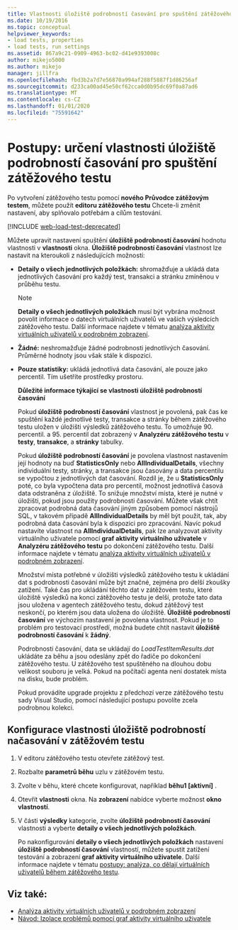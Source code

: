 ```yaml
---
title: Vlastnosti úložiště podrobností časování pro spuštění zátěžového testu
ms.date: 10/19/2016
ms.topic: conceptual
helpviewer_keywords:
- load tests, properties
- load tests, run settings
ms.assetid: 867a9c21-0909-4963-bc02-d41e9393008c
author: mikejo5000
ms.author: mikejo
manager: jillfra
ms.openlocfilehash: fbd3b2a7d7e56870a994af288f5887f1d86256af
ms.sourcegitcommit: d233ca00ad45e50cf62cca0d0b95dc69f0a87ad6
ms.translationtype: MT
ms.contentlocale: cs-CZ
ms.lasthandoff: 01/01/2020
ms.locfileid: "75591642"
---
```

# <a name="how-to-specify-the-timing-details-storage-property-for-a-load-test-run-setting"></a>Postupy: určení vlastnosti úložiště podrobností časování pro spuštění zátěžového testu

Po vytvoření zátěžového testu pomocí **nového Průvodce zátěžovým testem**, můžete použít **editoru zátěžového testu** Chcete-li změnit nastavení, aby splňovalo potřebám a cílům testování.

[!INCLUDE [web-load-test-deprecated](includes/web-load-test-deprecated.md)]

Můžete upravit nastavení spuštění **úložiště podrobností časování** hodnotu vlastnosti v **vlastnosti** okna. **Úložiště podrobností časování** vlastnost lze nastavit na kteroukoli z následujících možností:

- **Detaily o všech jednotlivých položkách:** shromažďuje a ukládá data jednotlivých časování pro každý test, transakci a stránku zmíněnou v průběhu testu.

  > [!NOTE]
  > **Detaily o všech jednotlivých položkách** musí být vybrána možnost povolit informace o datech virtuálních uživatelů ve vašich výsledcích zátěžového testu. Další informace najdete v tématu [analýza aktivity virtuálních uživatelů v podrobném zobrazení](../test/analyze-load-test-virtual-user-activity-in-the-details-view.md).

- **Žádné:** neshromažďuje žádné podrobnosti jednotlivých časování. Průměrné hodnoty jsou však stále k dispozici.

- **Pouze statistiky:** ukládá jednotlivá data časování, ale pouze jako percentil. Tím ušetříte prostředky prostoru.

  **Důležité informace týkající se vlastnosti úložiště podrobností časování**

  Pokud **úložiště podrobností časování** vlastnost je povolená, pak čas ke spuštění každé jednotlivé testy, transakce a stránky během zátěžového testu uložen v úložišti výsledků zátěžového testu. To umožňuje 90. percentil. a 95. percentil dat zobrazený v **Analyzéru zátěžového testu** v **testy**, **transakce**, a **stránky** tabulky.

  Pokud **úložiště podrobností časování** je povolena vlastnost nastavením její hodnoty na buď **StatisticsOnly** nebo **AllIndividualDetails**, všechny individuální testy, stránky, a transakce jsou časovány a data percentilu se vypočtou z jednotlivých dat časování. Rozdíl je, že u **StatisticsOnly** poté, co byla vypočtena data pro percentil, možnost jednotlivá časová data odstraněna z úložiště. To snižuje množství místa, které je nutné v úložišti, pokud jsou použity podrobnosti časování. Můžete však chtít zpracovat podrobná data časování jiným způsobem pomocí nástrojů SQL, v takovém případě **AllIndividualDetails** by měl být použit, tak, aby podrobná data časování byla k dispozici pro zpracování. Navíc pokud nastavíte vlastnost na **AllIndividualDetails**, pak lze analyzovat aktivity virtuálního uživatele pomocí **graf aktivity virtuálního uživatele** v **Analyzéru zátěžového testu** po dokončení zátěžového testu. Další informace najdete v tématu [analýza aktivity virtuálních uživatelů v podrobném zobrazení](../test/analyze-load-test-virtual-user-activity-in-the-details-view.md).

  Množství místa potřebné v úložišti výsledků zátěžového testu k ukládání dat s podrobnosti časování může být značné, zejména pro delší zkoušky zatížení. Také čas pro ukládání těchto dat v zátěžovém testu, které úložiště výsledků na konci zátěžového testu je delší, protože tato data jsou uložena v agentech zátěžového testu, dokud zátěžový test neskončí, po kterém jsou data uložena do úložiště. **Úložiště podrobností časování** ve výchozím nastavení je povolena vlastnost. Pokud je to problém pro testovací prostředí, možná budete chtít nastavit **úložiště podrobností časování** k **žádný**.

  Podrobnosti časování, data se ukládají do *LoadTestItemResults.dat* ukládáte za běhu a jsou odeslány zpět do řadiče po dokončení zátěžového testu. U zátěžového test spuštěného na dlouhou dobu velikost souboru je velká. Pokud na počítači agenta není dostatek místa na disku, bude problém.

  Pokud provádíte upgrade projektu z předchozí verze zátěžového testu sady Visual Studio, pomocí následující postupu povolíte zcela podrobnou kolekci.

## <a name="to-configure-the-timing-details-storage-property-in-a-load-test"></a>Konfigurace vlastnosti úložiště podrobností načasování v zátěžovém testu

1. V editoru zátěžového testu otevřete zátěžový test.

2. Rozbalte **parametrů běhu** uzlu v zátěžovém testu.

3. Zvolte v běhu, které chcete konfigurovat, například **běhu1 [aktivní]** .

4. Otevřít **vlastnosti** okna. Na **zobrazení** nabídce vyberte možnost **okno vlastností**.

5. V části **výsledky** kategorie, zvolte **úložiště podrobností časování** vlastnosti a vyberte **detaily o všech jednotlivých položkách**.

     Po nakonfigurování **detaily o všech jednotlivých položkách** nastavení **úložiště podrobností časování** vlastností, můžete spustit zatížení testování a zobrazení **graf aktivity virtuálního uživatele**. Další informace najdete v tématu [postupy: analýza, co dělají virtuálních uživatelů během zátěžového testu](../test/how-to-analyze-virtual-user-activity-during-a-load-test.md).

## <a name="see-also"></a>Viz také:

- [Analýza aktivity virtuálních uživatelů v podrobném zobrazení](../test/analyze-load-test-virtual-user-activity-in-the-details-view.md)
- [Návod: Izolace problémů pomocí graf aktivity virtuálního uživatele](../test/walkthrough-use-the-virtual-user-activity-chart-to-isolate-issues.md)
